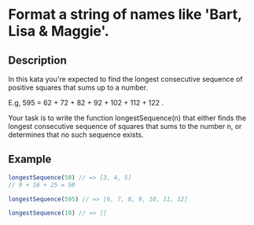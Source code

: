 # Format a string of names like 'Bart, Lisa & Maggie'.

## Description

In this kata you're expected to find the longest consecutive sequence of positive squares that sums up to a number.

E.g,
595 = 62 + 72 + 82 + 92 + 102 + 112 + 122 .

Your task is to write the function longestSequence(n) that either finds the longest consecutive sequence of squares that sums to the number n, or determines that no such sequence exists.

## Example

```js
longestSequence(50) // => [3, 4, 5]
// 9 + 16 + 25 = 50

longestSequence(595) // => [6, 7, 8, 9, 10, 11, 12]

longestSequence(10) // => []
```
